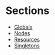 # Sections

* [Globals](globals/globals.md)
* [Nodes](nodes/nodes.md)
* [Resources](resources/resources.md)
* [Singletons](singletons/singletons.md)

